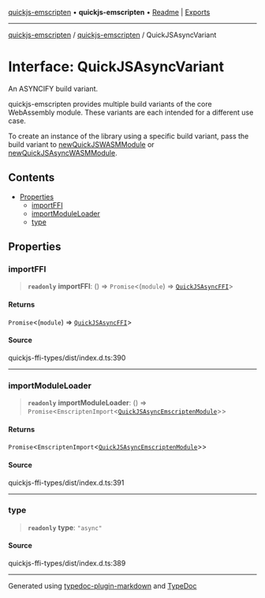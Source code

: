 [quickjs-emscripten](../../packages.md) • **quickjs-emscripten** • [Readme](../README.md) \| [Exports](../exports.md)

***

[quickjs-emscripten](../../packages.md) / [quickjs-emscripten](../exports.md) / QuickJSAsyncVariant

# Interface: QuickJSAsyncVariant

An ASYNCIFY build variant.

quickjs-emscripten provides multiple build variants of the core WebAssembly
module. These variants are each intended for a different use case.

To create an instance of the library using a specific build variant, pass the
build variant to [newQuickJSWASMModule](../exports.md#newquickjswasmmodule) or [newQuickJSAsyncWASMModule](../exports.md#newquickjsasyncwasmmodule).

## Contents

- [Properties](QuickJSAsyncVariant.md#properties)
  - [importFFI](QuickJSAsyncVariant.md#importffi)
  - [importModuleLoader](QuickJSAsyncVariant.md#importmoduleloader)
  - [type](QuickJSAsyncVariant.md#type)

## Properties

### importFFI

> **`readonly`** **importFFI**: () => `Promise`\<(`module`) => [`QuickJSAsyncFFI`](QuickJSAsyncFFI.md)\>

#### Returns

`Promise`\<(`module`) => [`QuickJSAsyncFFI`](QuickJSAsyncFFI.md)\>

>
>

#### Source

quickjs-ffi-types/dist/index.d.ts:390

***

### importModuleLoader

> **`readonly`** **importModuleLoader**: () => `Promise`\<`EmscriptenImport`\<[`QuickJSAsyncEmscriptenModule`](QuickJSAsyncEmscriptenModule.md)\>\>

#### Returns

`Promise`\<`EmscriptenImport`\<[`QuickJSAsyncEmscriptenModule`](QuickJSAsyncEmscriptenModule.md)\>\>

#### Source

quickjs-ffi-types/dist/index.d.ts:391

***

### type

> **`readonly`** **type**: `"async"`

#### Source

quickjs-ffi-types/dist/index.d.ts:389

***

Generated using [typedoc-plugin-markdown](https://www.npmjs.com/package/typedoc-plugin-markdown) and [TypeDoc](https://typedoc.org/)
